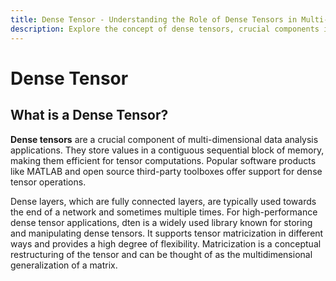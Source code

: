 ```yaml
---
title: Dense Tensor - Understanding the Role of Dense Tensors in Multi-Dimensional Data Analysis
description: Explore the concept of dense tensors, crucial components in multi-dimensional data analysis applications. Learn how dense tensors store values efficiently in a contiguous sequential block of memory, making them suitable for tensor computations. Discover their use in dense layers, fully connected layers often employed towards the end of a network. Explore the dten library, a popular tool for high-performance dense tensor applications, known for its flexibility and support for tensor matricization.
---
```


# Dense Tensor

## What is a Dense Tensor?

**Dense tensors** are a crucial component of multi-dimensional data analysis applications. They store values in a contiguous sequential block of memory, making them efficient for tensor computations. Popular software products like MATLAB and open source third-party toolboxes offer support for dense tensor operations.

Dense layers, which are fully connected layers, are typically used towards the end of a network and sometimes multiple times. For high-performance dense tensor applications, dten is a widely used library known for storing and manipulating dense tensors. It supports tensor matricization in different ways and provides a high degree of flexibility. Matricization is a conceptual restructuring of the tensor and can be thought of as the multidimensional generalization of a matrix.
